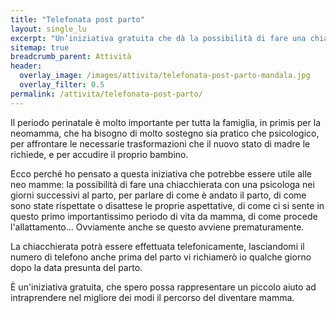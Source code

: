 ```yaml
---
title: "Telefonata post parto"
layout: single_lu
excerpt: "Un’iniziativa gratuita che dà la possibilità di fare una chiacchierata nei giorni successivi al parto, per parlare di tutte le emozioni e le sensazioni in questo primo importantissimo periodo di vita da mamma."
sitemap: true
breadcrumb_parent: Attività
header:
  overlay_image: /images/attivita/telefonata-post-parto-mandala.jpg
  overlay_filter: 0.5
permalink: /attivita/telefonata-post-parto/
---
```

Il periodo perinatale è molto importante per tutta la famiglia, in primis per la neomamma, che ha bisogno di molto sostegno sia pratico che psicologico, per affrontare le necessarie trasformazioni che il nuovo stato di madre le richiede, e per accudire il proprio bambino.

Ecco perché ho pensato a questa iniziativa che potrebbe essere utile alle neo mamme: la possibilità di fare una chiacchierata con una psicologa nei giorni successivi al parto, per parlare di come è andato il parto, di come sono state rispettate o disattese le proprie aspettative, di come ci si sente in questo primo importantissimo periodo di vita da mamma, di come procede l'allattamento... Ovviamente anche se questo avviene prematuramente.

La chiacchierata potrà essere effettuata telefonicamente, lasciandomi il numero di telefono anche prima del parto vi richiamerò io qualche giorno dopo la data presunta del parto.

È un'iniziativa gratuita, che spero possa rappresentare un piccolo aiuto ad intraprendere nel migliore dei modi il percorso del diventare mamma.
